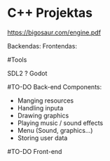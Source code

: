 # C++ Projektas

https://bigosaur.com/engine.pdf

Backendas:
Frontendas:

#Tools

SDL2 ? Godot

#TO-DO Back-end
Components:
- Manging resources
- Handling inputa
- Drawing graphics
- Playing music / sound effects
- Menu (Sound, graphics...)
- Storing user data


#TO-DO Front-end


